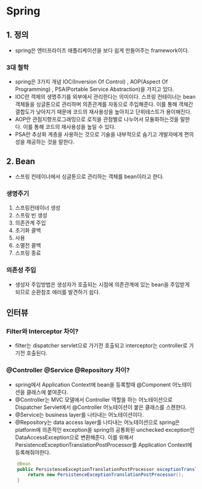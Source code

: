 # Spring 
## 1. 정의
* spring은 엔터프라이즈 애플리케이션을 보다 쉽게 만들어주는 framework이다.
### 3대 철학 
* spring은 3가지 개념 IOC(Inversion Of Control) , AOP(Aspect Of Programming) , 
PSA(Portable Service Abstraction)을 가지고 있다.
* IOC란 객체의 생명주기를 외부에서 관리한다는 의미이다. 스프링 컨테이너는 bean객체들을 
싱글톤으로 관리하며 의존관계를 자동으로 주입해준다. 이를 통해 객체간 결합도가 낮아지기
때문에 코드의 재사용성을 높아지고 단위테스트가 용이해진다.
* AOP란 관점지향프로그래밍으로 로직을 관점별로 나누어서 모듈화하는것을 말한다. 이를 통해
코드의 재사용성을 높일 수 있다.
* PSA란 추상화 계층을 사용하는 것으로 기술을 내부적으로 숨기고 개발자에게 편의성을 제공하는
것을 말한다.


  
## 2. Bean
* 스프링 컨테이너에서 싱글톤으로 관리하는 객체를 bean이라고 한다.
### 생명주기
1) 스프링컨테이너 생성 
2) 스프링 빈 생성 
3) 의존관계 주입 
4) 초기화 콜백 
5) 사용 
6) 소멸전 콜백 
7) 스프링 종료
### 의존성 주입
* 생성자 주입방법은 생성자가 호출되는 시점에 의존관계에 있는 bean을 
주입받게 되므로 순환참조 에러를 발견하기 쉽다.


## 인터뷰
### Filter와 Interceptor 차이?
* filter는 dispatcher servlet으로 가기전 호출되고 interceptor는 controller로 가기전 호출된다.

### @Controller @Service @Repository 차이?
* spring에서 Application Context에 bean을 등록할때 @Component 어노테이션을
  클래스에 붙여준다.
* @Controller는 MVC 모델에서 Controller 역할을 하는 어노테이션으로 Dispatcher
  Servlet에서 @Controller 어노테이션이 붙은 클래스를 스캔한다.
* @Service는 business layer를 나타내는 어노테이션이다.
* @Repository는 data access layer를 나타내는 어노테이션으로 spring은 platform에 의존적인
  exception을 spring의 공통화된 unchecked exception인 DataAccessException으로 변환해준다.
  이를 위해서 PersistenceExceptionTranslationPostProcessor를 Application Context에
  등록해줘야한다.
```java
    @Bean
    public PersistenceExceptionTranslationPostProcessor exceptionTranslation() {
        return new PersistenceExceptionTranslationPostProcessor();
    }
```